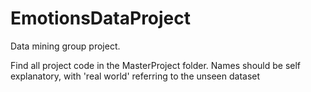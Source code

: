 # EmotionsDataProject
Data mining group project.

Find all project code in the MasterProject folder.
Names should be self explanatory, with 'real world' referring to the unseen dataset
